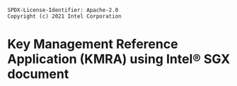 ```text
SPDX-License-Identifier: Apache-2.0
Copyright (c) 2021 Intel Corporation
```

# Key Management Reference Application (KMRA) using Intel® SGX document
